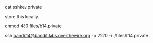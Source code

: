 cat sshkey.private 

store this locally. 

chmod 480 files/b14.private

ssh bandit14@bandit.labs.overthewire.org -p 2220 -i ./files/b14.private